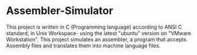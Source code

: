 # Assembler-Simulator
This project is written in C (Programming language) according to ANSI C standard, in Unix Workspace- using the latest "ubuntu" version on "VMware Workstation".
This project simulates an assembler, a program that accepts Assembly files and translates them into machine language files. 
